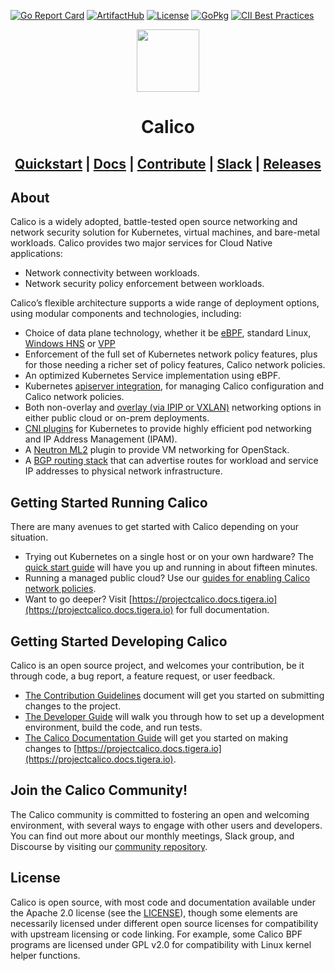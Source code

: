 [![Go Report Card](https://goreportcard.com/badge/github.com/projectcalico/calico)](https://goreportcard.com/report/github.com/projectcalico/calico)
[![ArtifactHub](https://img.shields.io/endpoint?url=https://artifacthub.io/badge/repository/tigera-operator)](https://artifacthub.io/packages/helm/projectcalico/tigera-operator)
[![License](https://img.shields.io/badge/license-Apache-blue.svg)](calico/LICENSE)
[![GoPkg](https://pkg.go.dev/badge/k8s.io/kubernetes.svg)](https://pkg.go.dev/github.com/projectcalico/api)
[![CII Best Practices](https://bestpractices.coreinfrastructure.org/projects/6064/badge)](https://bestpractices.coreinfrastructure.org/projects/6064)

<div align=center>
<img src="https://docs.tigera.io/img/calico/felix_icon.png" width="100" height="100"> 
<h1>Calico</h1>
<h2>
<a href="https://projectcalico.docs.tigera.io/getting-started/kubernetes/quickstart">Quickstart</a> | 
<a href="https://projectcalico.docs.tigera.io">Docs</a> | 
<a href="CONTRIBUTING_CODE.md">Contribute</a> | 
<a href="https://slack.projectcalico.org">Slack</a> |
<a href="https://github.com/projectcalico/calico/releases">Releases</a>
</h2>
</div>

## About

Calico is a widely adopted, battle-tested open source networking and network security solution for Kubernetes, virtual machines, and bare-metal workloads.
Calico provides two major services for Cloud Native applications:

- Network connectivity between workloads.
- Network security policy enforcement between workloads.

Calico’s flexible architecture supports a wide range of deployment options, using modular components and technologies, including:

- Choice of data plane technology, whether it be [eBPF](https://projectcalico.docs.tigera.io/maintenance/ebpf/use-cases-ebpf), standard Linux, [Windows HNS](https://docs.microsoft.com/en-us/virtualization/windowscontainers/container-networking/architecture) or [VPP](https://github.com/projectcalico/vpp-dataplane)
- Enforcement of the full set of Kubernetes network policy features, plus for those needing a richer set of policy features, Calico network policies.
- An optimized Kubernetes Service implementation using eBPF.
- Kubernetes [apiserver integration](./apiserver), for managing Calico configuration and Calico network policies.
- Both non-overlay and [overlay (via IPIP or VXLAN)](https://projectcalico.docs.tigera.io/networking/vxlan-ipip) networking options in either public cloud or on-prem deployments.
- [CNI plugins](./cni-plugin) for Kubernetes to provide highly efficient pod networking and IP Address Management (IPAM).
- A [Neutron ML2](./networking-calico) plugin to provide VM networking for OpenStack.
- A [BGP routing stack](https://projectcalico.docs.tigera.io/networking/bgp) that can advertise routes for workload and service IP addresses to physical network infrastructure.

## Getting Started Running Calico

There are many avenues to get started with Calico depending on your situation.

- Trying out Kubernetes on a single host or on your own hardware? The
  [quick start guide](https://projectcalico.docs.tigera.io/getting-started/kubernetes/quickstart) will have you up and running in
  about fifteen minutes.
- Running a managed public cloud? Use our
  [guides for enabling Calico network policies](https://projectcalico.docs.tigera.io/getting-started/kubernetes/managed-public-cloud/).
- Want to go deeper? Visit [https://projectcalico.docs.tigera.io](https://projectcalico.docs.tigera.io) for full documentation.

## Getting Started Developing Calico

Calico is an open source project, and welcomes your contribution, be it through code, a bug report, a feature request, or user
feedback.

- [The Contribution Guidelines](CONTRIBUTING_CODE.md) document will get you started on submitting changes to the project.
- [The Developer Guide](DEVELOPER_GUIDE.md) will walk you through how to set up a development environment, build the code, and run tests.
- [The Calico Documentation Guide](CONTRIBUTING_DOCS.md) will get you started on making changes to [https://projectcalico.docs.tigera.io](https://projectcalico.docs.tigera.io).

## Join the Calico Community!

The Calico community is committed to fostering an open and welcoming environment, with several ways to engage with other users
and developers. You can find out more about our monthly meetings, Slack group, and Discourse by visiting our
[community repository](https://github.com/projectcalico/community).

## License

Calico is open source, with most code and documentation available under the Apache 2.0 license (see the [LICENSE](https://www.apache.org/licenses/LICENSE-2.0)), though some elements are necessarily licensed under different open source licenses for compatibility with upstream licensing or code linking. For example, some Calico BPF programs are licensed under GPL v2.0 for compatibility with Linux kernel helper functions.
